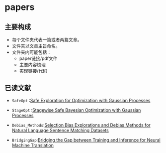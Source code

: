 # papers

## 主要构成

- 每个文件夹代表一篇或者两篇文章。
- 文件夹以文章主旨命名。
- 文件夹内可能包括：
  - paper链接/pdf文件
  - 主要内容梳理
  - 实现链接/代码

## 已读文献

- `SafeOpt` :[Safe Exploration for Optimization with Gaussian Processes](http://proceedings.mlr.press/v37/sui15.pdf)

- `StageOpt` :[Stagewise Safe Bayesian Optimization with Gaussian Processes](https://arxiv.org/abs/1806.07555)

- `Debias_Methods`:[Selection Bias Explorations and Debias Methods for Natural Language Sentence Matching Datasets](https://arxiv.org/abs/1905.06221)

- `BridgingGap`:[Bridging the Gap between Training and Inference for Neural Machine Translation](https://arxiv.org/abs/1906.02448)